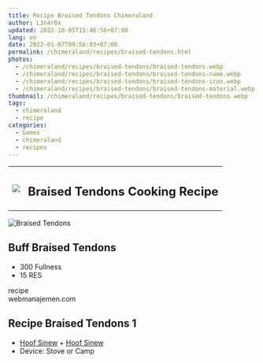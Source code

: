 ```yaml
---
title: Recipe Braised Tendons Chimeraland
author: L3n4r0x
updated: 2022-10-05T15:46:56+07:00
lang: en
date: 2022-01-07T09:56:03+07:00
permalink: /chimeraland/recipes/braised-tendons.html
photos:
  - /chimeraland/recipes/braised-tendons/braised-tendons.webp
  - /chimeraland/recipes/braised-tendons/braised-tendons-name.webp
  - /chimeraland/recipes/braised-tendons/braised-tendons-icon.webp
  - /chimeraland/recipes/braised-tendons/braised-tendons-material.webp
thumbnail: /chimeraland/recipes/braised-tendons/braised-tendons.webp
tags:
  - chimeraland
  - recipe
categories:
  - Games
  - chimeraland
  - recipes
---
```


<link
  rel="stylesheet"
  href="https://rawcdn.githack.com/dimaslanjaka/Web-Manajemen/870a349/css/bootstrap-5-3-0-alpha3-wrapper.css"
/>
<section id="bootstrap-wrapper">
  <div class="row mb-2">
    <div class="col-md-12 mb-2">
      <table class="table" id="post-info">
        <tbody>
          <tr>
            <td>
              <img
                class="d-inline-block me-2"
                src="/chimeraland/recipes/braised-tendons/braised-tendons-icon.webp"
                width="auto"
                height="auto"
              />
            </td>
            <td><h1 class="fs-5">Braised Tendons Cooking Recipe</h1></td>
          </tr>
        </tbody>
      </table>
    </div>
  </div>
  <div class="card mb-2 bg-dark text-light">
    <div class="row g-0">
      <div class="col-sm-4 position-relative mb-2">
        <img
          src="/chimeraland/recipes/braised-tendons/braised-tendons-material.webp"
          class="card-img fit-cover w-100 h-100"
          alt="Braised Tendons"
          data-fancybox="true"
        />
      </div>
      <div class="col-sm-8 mb-2">
        <div class="card-body">
          <h2 class="card-title fs-5">Buff Braised Tendons</h2>
          <div class="card-text">
            <ul>
              <li>300 Fullness</li>
              <li>15 RES</li>
            </ul>
          </div>
          <span class="badge rounded-pill">recipe</span>
        </div>
        <div class="card-footer text-end text-muted">webmanajemen.com</div>
      </div>
    </div>
  </div>
  <div class="row mb-2">
    <div class="col-12 col-lg-6 recipe-item mb-2">
      <div class="card bg-dark text-light">
        <div class="card-body">
          <h2 class="card-title fs-5">Recipe Braised Tendons 1</h2>
          <div class="card-text">
            <ul>
              <li>
                <a
                  class="text-decoration-none text-primary"
                  href="/chimeraland/materials/hoof-sinew.html"
                  >Hoof Sinew</a
                ><span> + </span
                ><a
                  class="text-decoration-none text-primary"
                  href="/chimeraland/materials/hoof-sinew.html"
                  >Hoof Sinew</a
                >
              </li>
              <li>Device: Stove or Camp</li>
            </ul>
          </div>
        </div>
      </div>
    </div>
  </div>
</section>